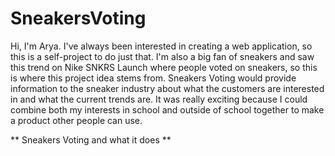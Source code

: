 # SneakersVoting
Hi, I'm Arya. I've always been interested in creating a web application, so this is a self-project to do just that. I'm also a big fan of sneakers and saw this trend on Nike SNKRS Launch where people voted on sneakers, so this is where this project idea stems from. Sneakers Voting would provide information to the sneaker industry about what the customers are interested in and what the current trends are. It was really exciting because I could combine both my interests in school and outside of school together to make a product other people can use.

** Sneakers Voting and what it does **
